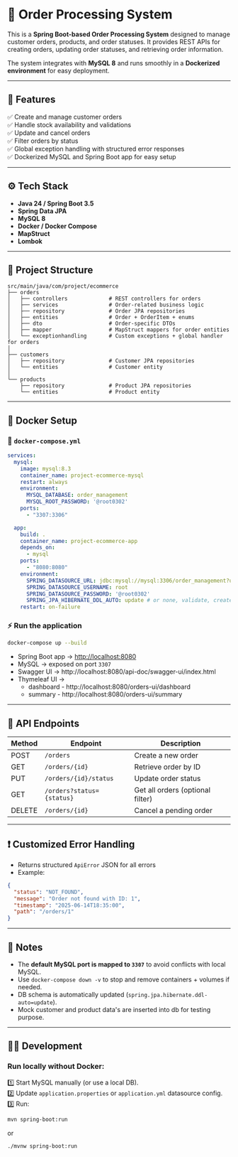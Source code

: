
# 🛒 Order Processing System

This is a **Spring Boot-based Order Processing System** designed to manage customer orders, products, and order statuses. It provides REST APIs for creating orders, updating order statuses, and retrieving order information.

The system integrates with **MySQL 8** and runs smoothly in a **Dockerized environment** for easy deployment.

---

## 🚀 Features

✅ Create and manage customer orders  
✅ Handle stock availability and validations  
✅ Update and cancel orders  
✅ Filter orders by status  
✅ Global exception handling with structured error responses  
✅ Dockerized MySQL and Spring Boot app for easy setup

---

## ⚙️ Tech Stack

- **Java 24 / Spring Boot 3.5**
- **Spring Data JPA**
- **MySQL 8**
- **Docker / Docker Compose**
- **MapStruct**
- **Lombok**

---

## 📂 Project Structure

```
src/main/java/com/project/ecommerce
├── orders
│   ├── controllers             # REST controllers for orders
│   ├── services                # Order-related business logic
│   ├── repository              # Order JPA repositories
│   ├── entities                # Order + OrderItem + enums
│   ├── dto                     # Order-specific DTOs
│   ├── mapper                  # MapStruct mappers for order entities
│   └── exceptionhandling       # Custom exceptions + global handler for orders
│
├── customers
│   ├── repository              # Customer JPA repositories
│   └── entities                # Customer entity
│
└── products
    ├── repository              # Product JPA repositories
    └── entities                # Product entity
```

---

## 🐳 Docker Setup

### 📝 `docker-compose.yml`
```yaml
services:
  mysql:
    image: mysql:8.3
    container_name: project-ecommerce-mysql
    restart: always
    environment:
      MYSQL_DATABASE: order_management
      MYSQL_ROOT_PASSWORD: '@root0302'
    ports:
      - "3307:3306"

  app:
    build: .
    container_name: project-ecommerce-app
    depends_on:
      - mysql
    ports:
      - "8080:8080"
    environment:
      SPRING_DATASOURCE_URL: jdbc:mysql://mysql:3306/order_management?useSSL=false&allowPublicKeyRetrieval=true&serverTimezone=UTC
      SPRING_DATASOURCE_USERNAME: root
      SPRING_DATASOURCE_PASSWORD: '@root0302'
      SPRING_JPA_HIBERNATE_DDL_AUTO: update # or none, validate, create-drop, etc.
    restart: on-failure
```

### ⚡ Run the application

```bash
docker-compose up --build
```

- Spring Boot app → [http://localhost:8080](http://localhost:8080)
- MySQL → exposed on port `3307`
- Swagger UI → http://localhost:8080/api-doc/swagger-ui/index.html
- Thymeleaf UI → 
  - dashboard - http://localhost:8080/orders-ui/dashboard
  - summary - http://localhost:8080/orders-ui/summary

---

## 📌 API Endpoints

| Method | Endpoint                     | Description                   |
|---------|-----------------------------|-------------------------------|
| POST    | `/orders`                    | Create a new order             |
| GET     | `/orders/{id}`               | Retrieve order by ID           |
| PUT     | `/orders/{id}/status`        | Update order status            |
| GET     | `/orders?status={status}`    | Get all orders (optional filter)|
| DELETE  | `/orders/{id}`               | Cancel a pending order         |

---

## ❗ Customized Error Handling

- Returns structured `ApiError` JSON for all errors
- Example:
```json
{
  "status": "NOT_FOUND",
  "message": "Order not found with ID: 1",
  "timestamp": "2025-06-14T18:35:00",
  "path": "/orders/1"
}
```

---

## 📝 Notes

- The **default MySQL port is mapped to `3307`** to avoid conflicts with local MySQL.
- Use `docker-compose down -v` to stop and remove containers + volumes if needed.
- DB schema is automatically updated (`spring.jpa.hibernate.ddl-auto=update`).
- Mock customer and product data's are inserted into db for testing purpose.

---

## 🧑‍💻 Development

### Run locally without Docker:

1️⃣ Start MySQL manually (or use a local DB).  
2️⃣ Update `application.properties` or `application.yml` datasource config.  
3️⃣ Run:
```bash
mvn spring-boot:run
```
or
```bash
./mvnw spring-boot:run
```
